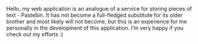 Hello, my web application is an analogue of a service for storing pieces of text - Pastebin. It has not become a full-fledged substitute for its older brother and most likely will not become, but this is an experience for me personally in the development of this application. I’m very happy if you check out my efforts :)
